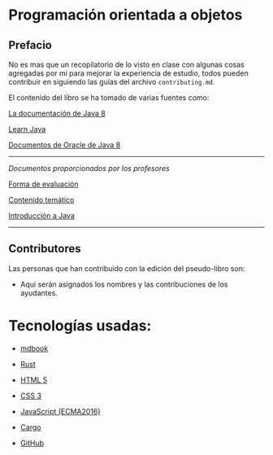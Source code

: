 # Programación orientada a objetos

## Prefacio

No es mas que un recopilatorio de lo visto en clase con algunas cosas
agregadas por mi para mejorar la experiencia de estudio, todos pueden contribuir
en siguiendo las guías del archivo `contributing.md`.

El contenido del libro se ha tomado de varias fuentes como:

[La documentación de Java 8](https://docs.oracle.com/javase/8/docs/)

[Learn Java](https://www.learnjavaonline.org/)

[Documentos de Oracle de Java 8](https://docs.oracle.com/javase/8/)

----------------------------------------------------------------------
*Documentos proporcionados por los profesores*


[Forma de evaluación](http://moodle.lsia-ugto.org/pluginfile.php/1270/mod_resource/content/3/DCEA%20FORMATO%20REPORTE%20CRITERIOS%20DE%20EVALUACION_AD2017.pdf)



[Contenido temático](http://moodle.lsia-ugto.org/pluginfile.php/1271/mod_resource/content/1/POO-Programa-de-Estudio-versi%C3%B3n-extensa.pdf)



[Introducción a Java](http://moodle.lsia-ugto.org/pluginfile.php/1296/mod_resource/content/1/01%20-%20Introducci%C3%B3n%20a%20Java.pdf)

----------------------------------------------------------------------

## Contributores

Las personas que han contribuido con la edición del pseudo-libro son:

 * Aquí serán asignados los nombres y las contribuciones de los ayudantes.

# Tecnologías usadas:

* [mdbook](https://github.com/rust-lang-nursery/mdBook)

* [Rust](https://www.rust-lang.org)

* [HTML 5](https://www.w3.org/TR/html5/)

* [CSS 3](https://www.w3.org/Style/CSS/)

* [JavaScript (ECMA2016)](https://www.javascript.com/)

* [Cargo](https://github.com/rust-lang/cargo)

* [GitHub](https://github.com/)
